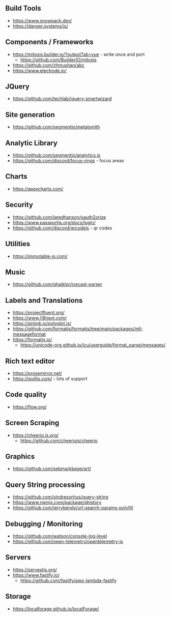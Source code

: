 
## Build Tools
* https://www.snowpack.dev/
* https://danger.systems/js/

## Components / Frameworks
* https://mitosis.builder.io/?outputTab=vue - write once and port
    * https://github.com/BuilderIO/mitosis
* https://github.com/zhmushan/abc
* https://www.electrode.io/

## JQuery
* https://github.com/techlab/jquery-smartwizard 

## Site generation
* https://github.com/segmentio/metalsmith

## Analytic Library
* https://github.com/segmentio/analytics.js
* https://github.com/discord/focus-rings - focus areas

## Charts
* https://apexcharts.com/

## Security
* https://github.com/jaredhanson/oauth2orize
* https://www.passportjs.org/docs/login/
* https://github.com/discord/qrcodejs - qr codes

## Utilities
* https://immutable-js.com/

## Music
* https://github.com/ghaiklor/icecast-parser

## Labels and Translations
* https://projectfluent.org/
* https://www.i18next.com/
* https://airbnb.io/polyglot.js/
* https://github.com/formatjs/formatjs/tree/main/packages/intl-messageformat
* https://formatjs.io/
    * https://unicode-org.github.io/icu/userguide/format_parse/messages/

## Rich text editor
* https://prosemirror.net/
* https://quilljs.com/ - lots of support

## Code quality
* https://flow.org/

## Screen Scraping
* https://cheerio.js.org/ 
    * https://github.com/cheeriojs/cheerio

## Graphics
* https://github.com/sebmarkbage/art/

## Query String processing
* https://github.com/sindresorhus/query-string
* https://www.npmjs.com/package/qhistory
* https://github.com/jerrybendy/url-search-params-polyfill 

## Debugging / Monitoring
* https://github.com/watson/console-log-level
* https://github.com/open-telemetry/opentelemetry-js 

## Servers
* https://servestjs.org/
* https://www.fastify.io/
    * https://github.com/fastify/aws-lambda-fastify

## Storage
* https://localforage.github.io/localForage/